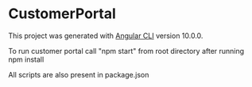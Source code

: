 # CustomerPortal

This project was generated with [Angular CLI](https://github.com/angular/angular-cli) version 10.0.0.

To run customer portal call "npm start" from root directory after running npm install

All scripts are also present in package.json
